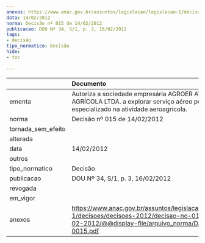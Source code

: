 ```yaml
---
anexos: https://www.anac.gov.br/assuntos/legislacao/legislacao-1/decisoes/decisoes-2012/decisao-no-015-de-14-02-2012/@@display-file/arquivo_norma/DA2012-0015.pdf
data: 14/02/2012
norma: Decisão nº 015 de 14/02/2012
publicacao: DOU Nº 34, S/1, p. 3, 16/02/2012
tags:
- decisão
tipo_normatico: Decisão
hide: 
- toc 
 
---
```


|                    | Documento                                                                                                                                                 |
|:-------------------|:----------------------------------------------------------------------------------------------------------------------------------------------------------|
| ementa             | Autoriza a sociedade empresária AGROER AVIAÇÃO AGRÍCOLA LTDA. a explorar serviço aéreo público especializado na atividade aeroagrícola.                   |
| norma              | Decisão nº 015 de 14/02/2012                                                                                                                              |
| tornada_sem_efeito |                                                                                                                                                           |
| alterada           |                                                                                                                                                           |
| data               | 14/02/2012                                                                                                                                                |
| outros             |                                                                                                                                                           |
| tipo_normatico     | Decisão                                                                                                                                                   |
| publicacao         | DOU Nº 34, S/1, p. 3, 16/02/2012                                                                                                                          |
| revogada           |                                                                                                                                                           |
| em_vigor           |                                                                                                                                                           |
| anexos             | https://www.anac.gov.br/assuntos/legislacao/legislacao-1/decisoes/decisoes-2012/decisao-no-015-de-14-02-2012/@@display-file/arquivo_norma/DA2012-0015.pdf |